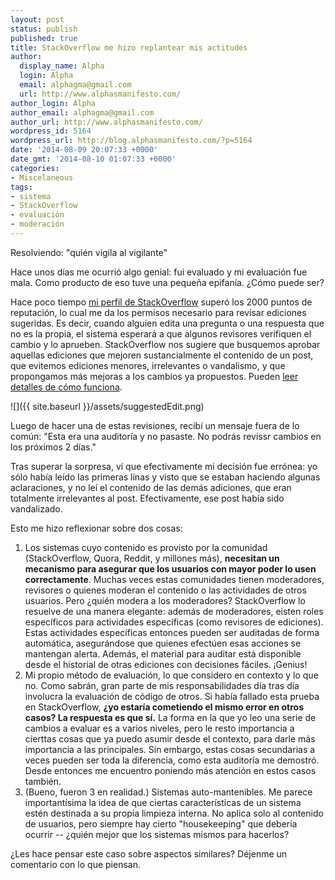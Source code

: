 ```yaml
---
layout: post
status: publish
published: true
title: StackOverflow me hizo replantear mis actitudes
author:
  display_name: Alpha
  login: Alpha
  email: alphagma@gmail.com
  url: http://www.alphasmanifesto.com/
author_login: Alpha
author_email: alphagma@gmail.com
author_url: http://www.alphasmanifesto.com/
wordpress_id: 5164
wordpress_url: http://blog.alphasmanifesto.com/?p=5164
date: '2014-08-09 20:07:33 +0000'
date_gmt: '2014-08-10 01:07:33 +0000'
categories:
- Miscelaneous
tags:
- sistema
- StackOverflow
- evaluación
- moderación
---
```

Resolviendo: "quién vigila al vigilante"


Hace unos días me ocurrió algo genial: fui evaluado y mi evaluación fue mala. Como producto de eso tuve una pequeña epifanía.  ¿Cómo puede ser?

<!--more-->

Hace poco tiempo [mi perfil de StackOverflow](http://stackoverflow.com/users/147507/alpha) superó los 2000 puntos de reputación, lo cual me da los permisos necesario para revisar ediciones sugeridas. Es decir, cuando alguien edita una pregunta o una respuesta que no es la propia, el sistema esperará a que algunos revisores verifiquen el cambio y lo aprueben. StackOverflow nos sugiere que busquemos aprobar aquellas ediciones que mejoren sustancialmente el contenido de un post, que evitemos ediciones menores, irrelevantes o vandalismo, y que propongamos más mejoras a los cambios ya propuestos. Pueden [leer detalles de cómo funciona](http://meta.stackexchange.com/questions/76251/how-do-suggested-edits-work).

![]({{ site.baseurl }}/assets/suggestedEdit.png)


Luego de hacer una de estas revisiones, recibí un mensaje fuera de lo común: "Esta era una auditoría y no pasaste. No podrás revissr cambios en los próximos 2 días."

Tras superar la sorpresa, ví que efectivamente mi decisión fue errónea: yo sólo había leído las primeras línas y visto que se estaban haciendo algunas aclaraciones, y no leí el contenido de las demás adiciones, que eran totalmente irrelevantes al post. Efectivamente, ese post había sido vandalizado.

Esto me hizo reflexionar sobre dos cosas:

1. Los sistemas cuyo contenido es provisto por la comunidad (StackOverflow, Quora, Reddit, y millones más), **necesitan un mecanismo para asegurar que los usuarios con mayor poder lo usen correctamente**. Muchas veces estas comunidades tienen moderadores, revisores o quienes moderan el contenido o las actividades de otros usuarios. Pero  ¿quién modera a los moderadores? StackOverflow lo resuelve de una manera elegante: además de moderadores, eisten roles específicos para actividades específicas (como revisores de ediciones). Estas actividades específicas entonces pueden ser auditadas de forma automática, asegurándose que quienes efectúen esas acciones se mantengan alerta. Además, el material para auditar está disponible desde el historial de otras ediciones con decisiones fáciles. ¡Genius!
1. Mi propio método de evaluación, lo que considero en contexto y lo que no. Como sabrán, gran parte de mis responsabilidades día tras día involucra la evaluación de código de otros. Si había fallado esta prueba en StackOverflow, **¿yo estaría cometiendo el mismo error en otros casos? La respuesta es que sí.** La forma en la que yo leo una serie de cambios a evaluar es a varios niveles, pero le resto importancia a cierttas cosas que ya puedo asumir desde el contexto, para darle más importancia a las principales. Sin embargo, estas cosas secundarias a veces pueden ser toda la diferencia, como esta auditoría me demostró. Desde entonces me encuentro poniendo más atención en estos casos también.
1. (Bueno, fueron 3 en realidad.) Sistemas auto-mantenibles. Me parece importantísima la idea de que ciertas características de un sistema estén destinada a su propia limpieza interna. No aplica solo al contenido de usuarios, pero siempre hay cierto "housekeeping" que debería ocurrir --  ¿quién mejor que los sistemas mismos para hacerlos?

¿Les hace pensar este caso sobre aspectos similares? Déjenme un comentario con lo que piensan.
